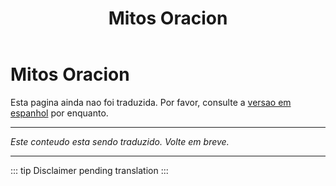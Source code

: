 ﻿---
title: Mitos Oracion
---

<!-- TODO: translation missing -->

# Mitos Oracion

Esta pagina ainda nao foi traduzida. Por favor, consulte a [versao em espanhol](/es/mitos-oracion) por enquanto.

---

*Este conteudo esta sendo traduzido. Volte em breve.*

---

::: tip
Disclaimer pending translation
:::
